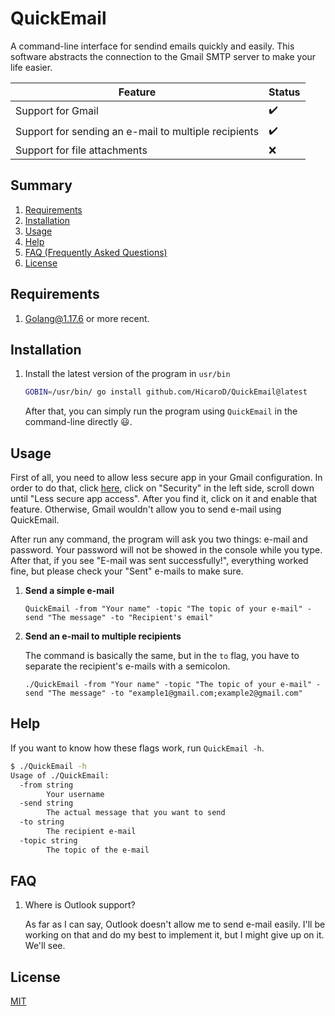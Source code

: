 # QuickEmail
A command-line interface for sendind emails quickly and easily. This software abstracts the connection to the Gmail SMTP server to make your life easier.

| Feature                                                  | Status             |
|----------------------------------------------------------|--------------------|
| Support for Gmail                                        | :heavy_check_mark: |
| Support for sending an e-mail to multiple recipients     | :heavy_check_mark: |
| Support for file attachments                             | :x:                |


## Summary
1. [Requirements](#requirements)
2. [Installation](#installation)
3. [Usage](#usage)
4. [Help](#help)
5. [FAQ (Frequently Asked Questions)](#faq)
6. [License](#license)


## Requirements

1. [Golang@1.17.6](https://go.dev/dl/) or more recent.

## Installation

1. Install the latest version of the program in `usr/bin`

    ```bash
    GOBIN=/usr/bin/ go install github.com/HicaroD/QuickEmail@latest
    ```

    After that, you can simply run the program using `QuickEmail` in the command-line directly :smiley:.

## Usage

First of all, you need to allow less secure app in your Gmail configuration. In order to do that, click [here](https://myaccount.google.com/), click on "Security" in the left side, scroll down until "Less secure app access". After you find it, click on it and enable that feature. Otherwise, Gmail wouldn't allow you to send e-mail using QuickEmail. 

After run any command, the program will ask you two things: e-mail and password. Your password will not be showed in the console while you type. After that, if you see "E-mail was sent successfully!", everything worked fine, but please check your "Sent" e-mails to make sure.

1. **Send a simple e-mail**

    ```
    QuickEmail -from "Your name" -topic "The topic of your e-mail" -send "The message" -to "Recipient's email"
    ```

2. **Send an e-mail to multiple recipients**

    The command is basically the same, but in the `to` flag, you have to separate the recipient's e-mails with a semicolon.

    ```
    ./QuickEmail -from "Your name" -topic "The topic of your e-mail" -send "The message" -to "example1@gmail.com;example2@gmail.com"
    ```

## Help

If you want to know how these flags work, run `QuickEmail -h`.

```bash
$ ./QuickEmail -h
Usage of ./QuickEmail:
  -from string
    	Your username
  -send string
    	The actual message that you want to send
  -to string
    	The recipient e-mail
  -topic string
    	The topic of the e-mail
```

## FAQ

1. Where is Outlook support?

    As far as I can say, Outlook doesn't allow me to send e-mail easily. I'll be working on that and do my best to implement it, but I might give up on it. We'll see.

## License
[MIT](./LICENSE)
